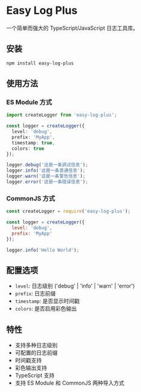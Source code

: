 # Easy Log Plus

一个简单而强大的 TypeScript/JavaScript 日志工具库。

## 安装

```bash
npm install easy-log-plus
```

## 使用方法

### ES Module 方式

```typescript
import createLogger from 'easy-log-plus';

const logger = createLogger({
  level: 'debug',
  prefix: 'MyApp',
  timestamp: true,
  colors: true
});

logger.debug('这是一条调试信息');
logger.info('这是一条普通信息');
logger.warn('这是一条警告信息');
logger.error('这是一条错误信息');
```

### CommonJS 方式

```javascript
const createLogger = require('easy-log-plus');

const logger = createLogger({
  level: 'debug',
  prefix: 'MyApp'
});

logger.info('Hello World');
```

## 配置选项

- `level`: 日志级别 ('debug' | 'info' | 'warn' | 'error')
- `prefix`: 日志前缀
- `timestamp`: 是否显示时间戳
- `colors`: 是否启用彩色输出

## 特性

- 支持多种日志级别
- 可配置的日志前缀
- 时间戳支持
- 彩色输出支持
- TypeScript 支持
- 支持 ES Module 和 CommonJS 两种导入方式
